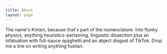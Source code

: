 ```yaml
---
title: About
layout: page
---
```


The name's Kinten, because that's part of the nomenclature. Into flunky physics, anything heuristics-pertaining, linguistic dissection plus an infatuation with full-sauce spaghetti and an abject disgust of TikTok. Drop me a line on writing anything fustian.